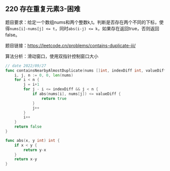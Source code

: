 ## 220 存在重复元素3-困难

题目要求：给定一个数组nums和两个整数k,t。判断是否存在两个不同的下标，使得`nums[i]-nums[j] <= t`，同时`abs(i-j) <= k`，如果存在返回true，否则返回false。

题目链接：https://leetcode.cn/problems/contains-duplicate-iii/



算法分析：滑动窗口，使用双指针控制窗口大小

```go
// date 2022/09/27
func containsNearbyAlmostDuplicate(nums []int, indexDiff int, valueDiff int) bool {
    i, j, n := 0, 0, len(nums)
    for i < n {
        j = i+1
        for j - i <= indexDiff && j < n {
            if abs(nums[i], nums[j]) <= valueDiff {
                return true
            }
            j++
        }
        i++
    }
    return false
}

func abs(x, y int) int {
    if x < y {
        return y-x
    }
    return x-y
}
```

